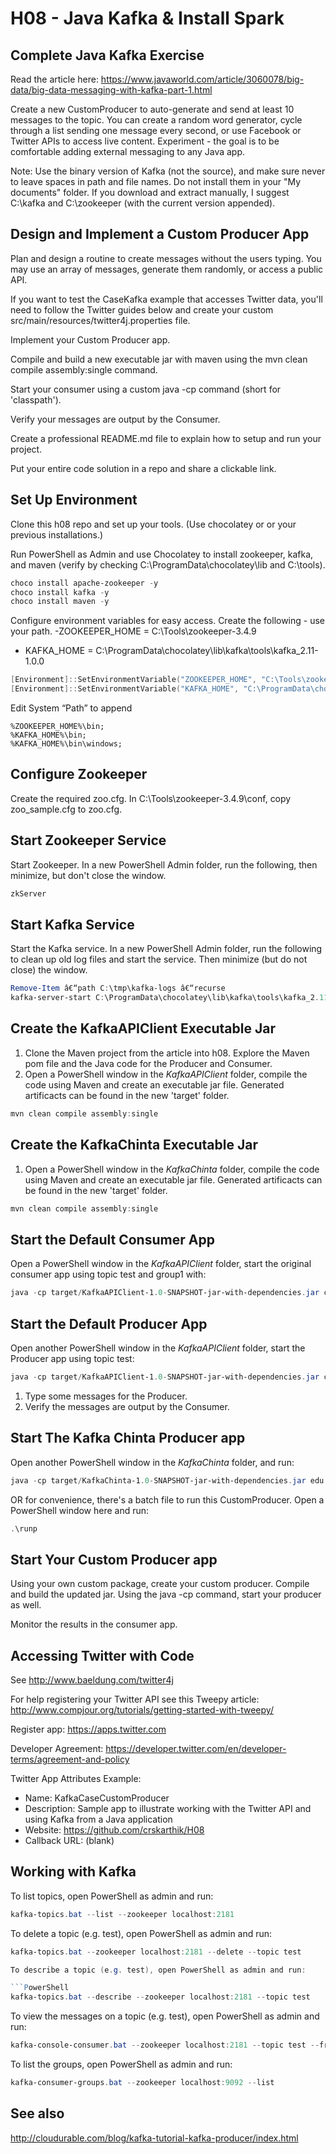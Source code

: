 # H08 - Java Kafka & Install Spark

## Complete Java Kafka Exercise

Read the article here: https://www.javaworld.com/article/3060078/big-data/big-data-messaging-with-kafka-part-1.html

Create a new CustomProducer to auto-generate and send at least 10 messages to the topic. You can create a random word generator, cycle through a list sending one message every second, or use Facebook or Twitter APIs to access live content.  Experiment - the goal is to be comfortable adding external messaging to any Java app.

Note: Use the binary version of Kafka (not the source), and make sure never to leave spaces in path and file names. Do not install them in your "My documents" folder. If you download and extract manually, I suggest C:\kafka and C:\zookeeper (with the current version appended).

## Design and Implement a Custom Producer App

Plan and design a routine to create messages without the users typing. You may use an array of messages, generate them randomly, or access a public API.

If you want to test the CaseKafka example that accesses Twitter data, you'll need to follow the Twitter guides below and create your custom 
src/main/resources/twitter4j.properties file. 

Implement your Custom Producer app.

Compile and build a new executable jar with maven using the mvn clean compile assembly:single command. 

Start your consumer using a custom java -cp command (short for 'classpath').

Verify your messages are output by the Consumer.

Create a professional README.md file to explain how to setup and run your project.

Put your entire code solution in a repo and share a clickable link.

## Set Up Environment

Clone this h08 repo and set up your tools. (Use chocolatey or or your previous installations.)

Run PowerShell as Admin and use Chocolatey to install zookeeper, kafka, and maven (verify by checking C:\ProgramData\chocolatey\lib and C:\tools).

```PowerShell
choco install apache-zookeeper -y
choco install kafka -y
choco install maven -y
```

Configure environment variables for easy access. Create the following - use your path. 
-ZOOKEEPER_HOME = C:\Tools\zookeeper-3.4.9
- KAFKA_HOME = C:\ProgramData\chocolatey\lib\kafka\tools\kafka_2.11-1.0.0

```PowerShell
[Environment]::SetEnvironmentVariable("ZOOKEEPER_HOME", "C:\Tools\zookeeper-3.4.9", "Machine")
[Environment]::SetEnvironmentVariable("KAFKA_HOME", "C:\ProgramData\chocolatey\lib\kafka\tools\kafka_2.11-1.0.0", "Machine")
```

Edit System “Path” to append

```
%ZOOKEEPER_HOME%\bin;
%KAFKA_HOME%\bin;
%KAFKA_HOME%\bin\windows;
```

## Configure Zookeeper

Create the required zoo.cfg. In C:\Tools\zookeeper-3.4.9\conf, copy zoo_sample.cfg to zoo.cfg.

## Start Zookeeper Service

Start Zookeeper. In a new PowerShell Admin folder, run the following, then minimize, but don't close the window.
```PowerShell
zkServer
```

## Start Kafka Service

Start the Kafka service. In a new PowerShell Admin folder, run the following to clean up old log files and start the service. Then minimize (but do not close) the window.

```PowerShell
Remove-Item â€“path C:\tmp\kafka-logs â€“recurse
kafka-server-start C:\ProgramData\chocolatey\lib\kafka\tools\kafka_2.11-1.0.0\config\server.properties
```

## Create the KafkaAPIClient Executable Jar

1. Clone the Maven project from the article into h08. Explore the Maven pom file and the Java code for the Producer and Consumer.
1. Open a PowerShell window in the *KafkaAPIClient* folder, compile the code using Maven and create an executable jar file. Generated artificacts can be found in the new 'target' folder.

```PowerShell
mvn clean compile assembly:single
```

## Create the KafkaChinta Executable Jar

1. Open a PowerShell window in the *KafkaChinta* folder, compile the code using Maven and create an executable jar file. Generated artificacts can be found in the new 'target' folder.

```PowerShell
mvn clean compile assembly:single
```

## Start the Default Consumer App

Open a PowerShell window in the *KafkaAPIClient* folder, start the original consumer app using topic test and group1 with:

```PowerShell
java -cp target/KafkaAPIClient-1.0-SNAPSHOT-jar-with-dependencies.jar com.spnotes.kafka.simple.Consumer test group1
```

## Start the Default Producer App

Open another PowerShell window in the *KafkaAPIClient* folder, start the Producer app using topic test:

```PowerShell
java -cp target/KafkaAPIClient-1.0-SNAPSHOT-jar-with-dependencies.jar com.spnotes.kafka.simple.Producer test
```

1. Type some messages for the Producer.
1. Verify the messages are output by the Consumer.

## Start The Kafka Chinta Producer app

Open another PowerShell window in the *KafkaChinta* folder, and run:

```PowerShell
java -cp target/KafkaChinta-1.0-SNAPSHOT-jar-with-dependencies.jar edu.nwmissouri.Chinta.kafka.CustomProducer
```

OR for convenience, there's a batch file to run this CustomProducer.
Open a PowerShell window here and run:

```PowerShell
.\runp
```

## Start Your Custom Producer app

Using your own custom package, create your custom producer. Compile and build the updated jar. Using the java -cp command, start your producer as well.

Monitor the results in the consumer app.

## Accessing Twitter with Code

See http://www.baeldung.com/twitter4j

For help registering your Twitter API see this Tweepy article: http://www.compjour.org/tutorials/getting-started-with-tweepy/

Register app: 
https://apps.twitter.com

Developer Agreement: 
https://developer.twitter.com/en/developer-terms/agreement-and-policy

Twitter App Attributes Example:

- Name: KafkaCaseCustomProducer
- Description: Sample app to illustrate working with the Twitter API and using Kafka from a Java application
- Website: https://github.com/crskarthik/H08
- Callback URL: (blank)

## Working with Kafka

To list topics, open PowerShell as admin and run:

```PowerShell
kafka-topics.bat --list --zookeeper localhost:2181
```

To delete a topic (e.g. test), open PowerShell as admin and run:

```PowerShell
kafka-topics.bat --zookeeper localhost:2181 --delete --topic test

To describe a topic (e.g. test), open PowerShell as admin and run:

```PowerShell
kafka-topics.bat --describe --zookeeper localhost:2181 --topic test
```

To view the messages on a topic (e.g. test), open PowerShell as admin and run:

```PowerShell
kafka-console-consumer.bat --zookeeper localhost:2181 --topic test --from-beginning
```

To list the groups, open PowerShell as admin and run:

```PowerShell
kafka-consumer-groups.bat --zookeeper localhost:9092 --list
```

## See also

http://cloudurable.com/blog/kafka-tutorial-kafka-producer/index.html